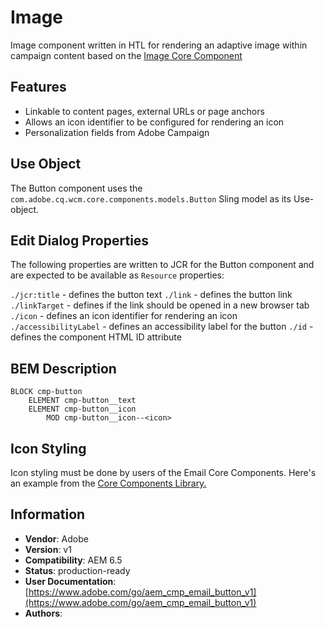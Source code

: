 <!--
Copyright 2021 Adobe

Licensed under the Apache License, Version 2.0 (the "License");
you may not use this file except in compliance with the License.
You may obtain a copy of the License at

    http://www.apache.org/licenses/LICENSE-2.0

Unless required by applicable law or agreed to in writing, software
distributed under the License is distributed on an "AS IS" BASIS,
WITHOUT WARRANTIES OR CONDITIONS OF ANY KIND, either express or implied.
See the License for the specific language governing permissions and
limitations under the License.
-->
Image
====
Image component written in HTL for rendering an adaptive image within campaign content based on the [Image Core Component](https://github.com/adobe/aem-core-wcm-components/tree/main/content/src/content/jcr_root/apps/core/wcm/components/image/v3/image)

## Features
* Linkable to content pages, external URLs or page anchors
* Allows an icon identifier to be configured for rendering an icon
* Personalization fields from Adobe Campaign

## Use Object
The Button component uses the `com.adobe.cq.wcm.core.components.models.Button` Sling model as its Use-object.

## Edit Dialog Properties
The following properties are written to JCR for the Button component and are expected to be available as `Resource` properties:

`./jcr:title` - defines the button text
`./link` - defines the button link
`./linkTarget` - defines if the link should be opened in a new browser tab
`./icon` - defines an icon identifier for rendering an icon
`./accessibilityLabel` - defines an accessibility label for the button
`./id` - defines the component HTML ID attribute

## BEM Description

```text
BLOCK cmp-button
    ELEMENT cmp-button__text
    ELEMENT cmp-button__icon
        MOD cmp-button__icon--<icon>
```

## Icon Styling

Icon styling must be done by users of the Email Core Components. Here's an example from the [Core Components Library.](https://github.com/adobe/aem-core-wcm-components/blob/72e2be7b9599aec7526be1adf3e4b3eaf3cf6f02/examples/ui.apps/src/content/jcr_root/apps/core-components-examples/clientlibs/clientlib-themes/core-components-clean/styles/components/carousel/base.less#L145)

## Information
* **Vendor**: Adobe
* **Version**: v1
* **Compatibility**: AEM 6.5
* **Status**: production-ready
* **User Documentation**: [https://www.adobe.com/go/aem_cmp_email_button_v1](https://www.adobe.com/go/aem_cmp_email_button_v1)
* **Authors**: 
